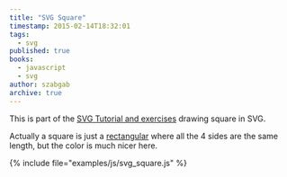 ```yaml
---
title: "SVG Square"
timestamp: 2015-02-14T18:32:01
tags:
  - svg
published: true
books:
  - javascript
  - svg
author: szabgab
archive: true
---
```



This is part of the [SVG Tutorial and exercises](/svg) drawing square in SVG.


<script src="/try/examples/js/svg.min.js"></script>

Actually a square is just a [rectangular](/svg-rectangular) where all the 4 sides are the same length,
but the color is much nicer here.

<div id="square_1"></div>

<script src="/try/examples/js/svg_square.js"></script>

{% include file="examples/js/svg_square.js" %}

